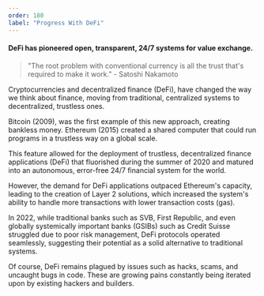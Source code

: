 ```yaml
---
order: 180
label: "Progress With DeFi"
---
```


#### DeFi has pioneered open, transparent, 24/7 systems for value exchange.

> "The root problem with conventional currency is all the trust that's required to make it work." - Satoshi Nakamoto

Cryptocurrencies and decentralized finance (DeFi), have changed the way we think about finance, moving from traditional, centralized systems to decentralized, trustless ones.

Bitcoin (2009), was the first example of this new approach, creating bankless money. Ethereum (2015) created a shared computer that could run programs in a trustless way on a global scale.

This feature allowed for the deployment of trustless, decentralized finance applications (DeFi) that fluorished during the summer of 2020 and matured into an autonomous, error-free 24/7 financial system for the world.

However, the demand for DeFi applications outpaced Ethereum's capacity, leading to the creation of Layer 2 solutions, which increased the system's ability to handle more transactions with lower transaction costs (gas).

In 2022, while traditional banks such as SVB, First Republic, and even globally systemically important banks (GSIBs) such as Credit Suisse struggled due to poor risk management, DeFi protocols operated seamlessly, suggesting their potential as a solid alternative to traditional systems.

Of course, DeFi remains plagued by issues such as hacks, scams, and uncaught bugs in code. These are growing pains constantly being iterated upon by existing hackers and builders.
